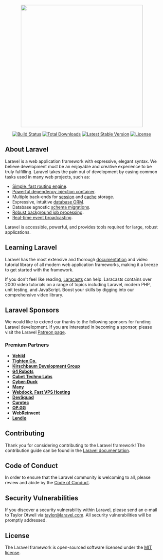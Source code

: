 <!--
curl -s https://laravel.build/uReserve | bash 
sail up -d
sail artisan cache:clear
sail artisan config:clear

down()を実行後にup()を実行
sail php artisan migrate:refresh --seed
全テーブル削除してup()を実行
sail php artisan migrate:fresh --seed

sail php artisan migrate:fresh --seed --database=mysql.test
sail php artisan migrate:fresh --seed --env=testing

自動JSビルド
sail npm run watch

sail composer require barryvdh/laravel-debugbar

sail composer require laravel-lang/lang
cp ./vendor/laravel-lang/lang/locales/ja/ja.json ./lang/
cp -r ./vendor/laravel-lang/lang/locales/ja ./lang/


sail composer require laravel/jetstream
sail artisan jetstream:install livewire
sail npm install
sail npm run dev
sail artisan migrate

sail artisan storage:link

sail artisan vendor:publish --tag=jetstream-routes
sail artisan vendor:publish --tag=jetstream-views

sail artisan make:Controller LivewireTestController
sail artisan make:livewire counter
sail artisan make:livewire register

sail artisan make:controller AlpineTestController
sail artisan make:seeder UserSeeder

sail artisan vendor:publish --tag=laravel-errors
sail artisan make:model Event -a

sail artisan vendor:publish --tag=laravel-pagination

sail npm install flatpickr@^4 --save

sail artisan make:model Reservation -m
sail artisan make:Seed ReservationSeeder

sail artisan make:livewire Calendar

sail artisan make:Controller ReservationController
sail artisan make:Controller MyPageController

sail artisan make:request ReservationRequest

sail artisan make:test Services/EventServiceTest --unit
sail test tests/Unit/Services/EventServiceTest.php 

sail artisan make:test Services/MyPageServiceTest --unit
sail test tests/Unit/Services/MyPageServiceTest.php
sail artisan make:factory ReservationFactory --model=Reservation

sail artisan make:test Services/ReservationServiceTest --unit
sail test tests/Unit/Services/ReservationServiceTest.php

sail artisan make:test Auth/ManagerTest
sail test tests/Feature/Auth/ManagerTest.php

sail composer require --dev laravel/dusk
sail artisan dusk:install
sail dusk

sail composer require --dev phpunit/php-code-coverage
sail composer test:coverage-html

sail artisan make:test Controller/EventControllerTest
sail test tests/Feature/Controller/EventControllerTest.php

sail artisan make:test Controller/MyPageControllerTest
sail test tests/Feature/Controller/MyPageControllerTest.php

sail artisan make:test Controller/ReservationControllerTest
sail test tests/Feature/Controller/ReservationControllerTest.php

sail composer require --dev barryvdh/laravel-ide-helper
sail artisan ide-helper:model --nowrite
sail artisan ide-helper:generate
sail artisan ide-helper:meta
sail composer update

sail artisan livewire:publish --pagination

sail artisan dusk:make Livewire/RegisterTest
sail dusk:fails tests/Browser/Livewire/RegisterTest.php
sail dusk:fails tests/Browser/ExampleTest.php

sail composer require --dev nunomaduro/larastan
sail php ./vendor/bin/phpstan --memory-limit=1G analyse
sail php ./vendor/bin/phpstan analyse --generate-baseline

-->

<p align="center"><a href="https://laravel.com" target="_blank"><img src="https://raw.githubusercontent.com/laravel/art/master/logo-lockup/5%20SVG/2%20CMYK/1%20Full%20Color/laravel-logolockup-cmyk-red.svg" width="400"></a></p>

<p align="center">
<a href="https://travis-ci.org/laravel/framework"><img src="https://travis-ci.org/laravel/framework.svg" alt="Build Status"></a>
<a href="https://packagist.org/packages/laravel/framework"><img src="https://img.shields.io/packagist/dt/laravel/framework" alt="Total Downloads"></a>
<a href="https://packagist.org/packages/laravel/framework"><img src="https://img.shields.io/packagist/v/laravel/framework" alt="Latest Stable Version"></a>
<a href="https://packagist.org/packages/laravel/framework"><img src="https://img.shields.io/packagist/l/laravel/framework" alt="License"></a>
</p>

## About Laravel

Laravel is a web application framework with expressive, elegant syntax. We believe development must be an enjoyable and creative experience to be truly fulfilling. Laravel takes the pain out of development by easing common tasks used in many web projects, such as:

- [Simple, fast routing engine](https://laravel.com/docs/routing).
- [Powerful dependency injection container](https://laravel.com/docs/container).
- Multiple back-ends for [session](https://laravel.com/docs/session) and [cache](https://laravel.com/docs/cache) storage.
- Expressive, intuitive [database ORM](https://laravel.com/docs/eloquent).
- Database agnostic [schema migrations](https://laravel.com/docs/migrations).
- [Robust background job processing](https://laravel.com/docs/queues).
- [Real-time event broadcasting](https://laravel.com/docs/broadcasting).

Laravel is accessible, powerful, and provides tools required for large, robust applications.

## Learning Laravel

Laravel has the most extensive and thorough [documentation](https://laravel.com/docs) and video tutorial library of all modern web application frameworks, making it a breeze to get started with the framework.

If you don't feel like reading, [Laracasts](https://laracasts.com) can help. Laracasts contains over 2000 video tutorials on a range of topics including Laravel, modern PHP, unit testing, and JavaScript. Boost your skills by digging into our comprehensive video library.

## Laravel Sponsors

We would like to extend our thanks to the following sponsors for funding Laravel development. If you are interested in becoming a sponsor, please visit the Laravel [Patreon page](https://patreon.com/taylorotwell).

### Premium Partners

- **[Vehikl](https://vehikl.com/)**
- **[Tighten Co.](https://tighten.co)**
- **[Kirschbaum Development Group](https://kirschbaumdevelopment.com)**
- **[64 Robots](https://64robots.com)**
- **[Cubet Techno Labs](https://cubettech.com)**
- **[Cyber-Duck](https://cyber-duck.co.uk)**
- **[Many](https://www.many.co.uk)**
- **[Webdock, Fast VPS Hosting](https://www.webdock.io/en)**
- **[DevSquad](https://devsquad.com)**
- **[Curotec](https://www.curotec.com/services/technologies/laravel/)**
- **[OP.GG](https://op.gg)**
- **[WebReinvent](https://webreinvent.com/?utm_source=laravel&utm_medium=github&utm_campaign=patreon-sponsors)**
- **[Lendio](https://lendio.com)**

## Contributing

Thank you for considering contributing to the Laravel framework! The contribution guide can be found in the [Laravel documentation](https://laravel.com/docs/contributions).

## Code of Conduct

In order to ensure that the Laravel community is welcoming to all, please review and abide by the [Code of Conduct](https://laravel.com/docs/contributions#code-of-conduct).

## Security Vulnerabilities

If you discover a security vulnerability within Laravel, please send an e-mail to Taylor Otwell via [taylor@laravel.com](mailto:taylor@laravel.com). All security vulnerabilities will be promptly addressed.

## License

The Laravel framework is open-sourced software licensed under the [MIT license](https://opensource.org/licenses/MIT).
